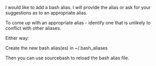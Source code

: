 I would like to add a bash alias. I will provide the alias or ask for your suggestions as to an appropriate alias.

To come up with an appropriate alias - identify one that is unlikely to conflict with other aliases.

Either way:

Create the new bash alias(es) in ~/.bash_aliases

Then you can use sourcebash to reload the bash alias file.
